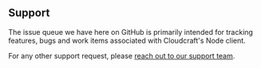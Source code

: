 ## Support

The issue queue we have here on GitHub is primarily intended for tracking features, bugs and work items associated with Cloudcraft's Node client.

For any other support request, please [reach out to our support team](https://app.cloudcraft.co/app/support).
